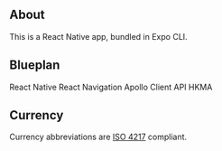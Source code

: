 ## About
This is a React Native app, bundled in Expo CLI.

## Blueplan

React Native
React Navigation
Apollo Client
API     HKMA


## Currency
Currency abbreviations are [ISO 4217](https://en.wikipedia.org/wiki/ISO_4217) compliant.

